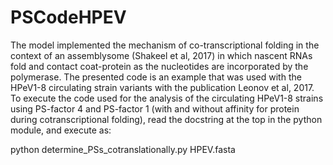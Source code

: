 # PSCodeHPEV
The model implemented the mechanism of co-transcriptional folding in the context of an assemblysome (Shakeel et al, 2017) in which nascent RNAs fold and contact coat-protein as the nucleotides are incorporated by the polymerase. The presented code is an example that was used with the HPeV1-8 circulating strain variants with the publication Leonov et al, 2017. To execute the code used for the analysis of the circulating HPeV1-8 strains using PS-factor 4 and PS-factor 1 (with and without affinity for protein during cotranscriptional folding), read the docstring at the top in the python module, and execute as:

python determine_PSs_cotranslationally.py HPEV.fasta
